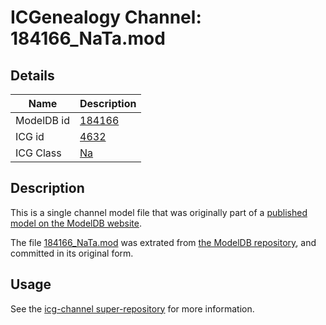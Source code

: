 # ICGenealogy Channel: 184166\_NaTa.mod

## Details

Name | Description
---- | -----------
ModelDB id | [184166](http://senselab.med.yale.edu/ModelDB/ShowModel.cshtml?model=184166)
ICG id | [4632](http://icg.neurotheory.ox.ac.uk/channels/2/4632)
ICG Class | [Na](http://icg.neurotheory.ox.ac.uk/channels/2)

## Description

This is a single channel model file that was originally part of a [published model on the ModelDB website](http://senselab.med.yale.edu/mModelDB/ShowModel.cshtml?model=184166).

The file [184166\_NaTa.mod](184166_NaTa.mod) was extrated from [the ModelDB repository](http://senselab.med.yale.edu/ModelDB/ShowModel.cshtml?model=184166), and committed in its original form.

## Usage

See the [icg-channel super-repository](https://github.com/icgenealogy/icg-channels) for more information.